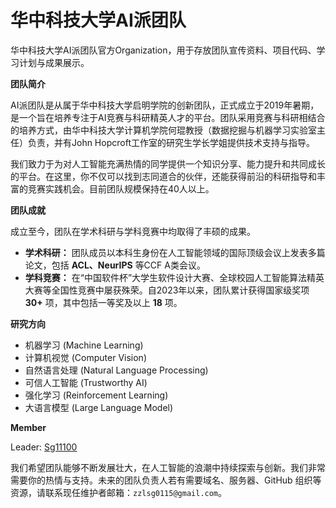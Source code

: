 # 华中科技大学AI派团队
华中科技大学AI派团队官方Organization，用于存放团队宣传资料、项目代码、学习计划与成果展示。

**团队简介**

AI派团队是从属于华中科技大学启明学院的创新团队，正式成立于2019年暑期，是一个旨在培养专注于AI竞赛与科研精英人才的平台。团队采用竞赛与科研相结合的培养方式，由华中科技大学计算机学院何琨教授（数据挖掘与机器学习实验室主任）负责，并有John Hopcroft工作室的研究生学长学姐提供技术支持与指导。

我们致力于为对人工智能充满热情的同学提供一个知识分享、能力提升和共同成长的平台。在这里，你不仅可以找到志同道合的伙伴，还能获得前沿的科研指导和丰富的竞赛实践机会。目前团队规模保持在40人以上。

**团队成就**

成立至今，团队在学术科研与学科竞赛中均取得了丰硕的成果。

- **学术科研：** 团队成员以本科生身份在人工智能领域的国际顶级会议上发表多篇论文，包括 **ACL、NeurIPS** 等CCF A类会议。
- **学科竞赛：** 在“中国软件杯”大学生软件设计大赛、全球校园人工智能算法精英大赛等全国性竞赛中屡获殊荣。自2023年以来，团队累计获得国家级奖项 **30+** 项，其中包括一等奖及以上 **18** 项。

**研究方向**

- 机器学习 (Machine Learning)
- 计算机视觉 (Computer Vision)
- 自然语言处理 (Natural Language Processing)
- 可信人工智能 (Trustworthy AI)
- 强化学习 (Reinforcement Learning)
- 大语言模型 (Large Language Model)


**Member**

Leader: [Sg11100](https://github.com/Sg11100)


我们希望团队能够不断发展壮大，在人工智能的浪潮中持续探索与创新。我们非常需要你的热情与支持。未来的团队负责人若有需要域名、服务器、GitHub 组织等资源，请联系现任维护者邮箱：`zzlsg0115@gmail.com`。
